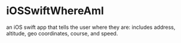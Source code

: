 # iOSSwiftWhereAmI
an iOS swift app that tells the user where they are: includes address, altitude, geo coordinates, course, and speed.
